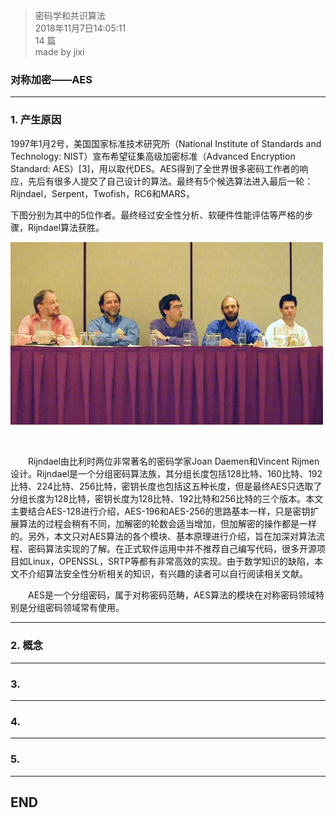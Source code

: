 > 密码学和共识算法  
> 2018年11月7日14:05:11       
> 14 篇  
> made by jixi
### 对称加密——AES

----------


### 1. 产生原因
1997年1月2号，美国国家标准技术研究所（National Institute of Standards and Technology: NIST）宣布希望征集高级加密标准（Advanced Encryption Standard: AES）[3]，用以取代DES。AES得到了全世界很多密码工作者的响应，先后有很多人提交了自己设计的算法。最终有5个候选算法进入最后一轮：Rijndael，Serpent，Twofish，RC6和MARS，

下图分别为其中的5位作者。最终经过安全性分析、软硬件性能评估等严格的步骤，Rijndael算法获胜。

<img src="https://www.github.com/jixiyu/images3/raw/master/小书匠/1541573223422.png" width="500" hegiht="400" align="center" /> 

<br></br>
　　Rijndael由比利时两位非常著名的密码学家Joan Daemen和Vincent Rijmen设计。Rijndael是一个分组密码算法族，其分组长度包括128比特、160比特、192比特、224比特、256比特，密钥长度也包括这五种长度，但是最终AES只选取了分组长度为128比特，密钥长度为128比特、192比特和256比特的三个版本。本文主要结合AES-128进行介绍，AES-196和AES-256的思路基本一样，只是密钥扩展算法的过程会稍有不同，加解密的轮数会适当增加，但加解密的操作都是一样的。另外，本文只对AES算法的各个模块、基本原理进行介绍，旨在加深对算法流程、密码算法实现的了解。在正式软件运用中并不推荐自己编写代码，很多开源项目如Linux，OPENSSL，SRTP等都有非常高效的实现。由于数学知识的缺陷，本文不介绍算法安全性分析相关的知识，有兴趣的读者可以自行阅读相关文献。

　　AES是一个分组密码，属于对称密码范畴，AES算法的模块在对称密码领域特别是分组密码领域常有使用。

----------

### 2. 概念


----------

### 3. 


----------

### 4. 


----------

### 5. 


----------
## END

